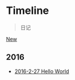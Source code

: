 # Timeline

> 日记

<a  class="markdown-button" href="newBlog.md">New</a>

## 2016

- [2016-2-27 Hello World](2016/helloWorld.md)


